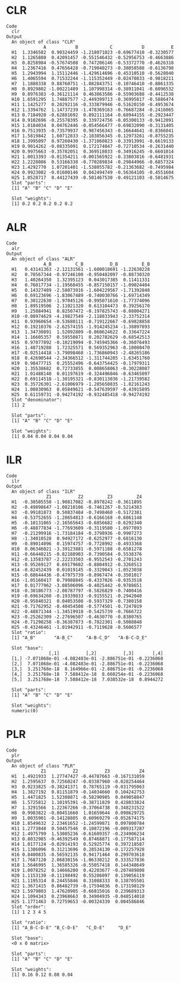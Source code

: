 # CLR

    Code
      clr
    Output
      An object of class "CLR"
                  A           B            C           D          E
      H1  1.3346582  0.90324459 -1.218071023 -0.69677410 -0.3230577
      H2  1.1265880  0.42091457 -0.551546432 -0.52956753 -0.4663886
      H3  0.8258984 -0.57674508  0.747206146 -0.53372770 -0.4626318
      H4  1.2367416  0.47656428 -0.719040273 -0.38058588 -0.6136798
      H5  1.2943994  1.15112446 -1.429614696 -0.45310510 -0.5628040
      H6  1.4065594  0.71532244 -1.115352449 -0.02470833 -0.9818211
      H7  1.1888338  0.88760751 -1.082843751 -0.10746410 -0.8861335
      H8  0.8929802 -1.00221489  1.107998314 -0.38911041 -0.6096532
      H9  0.8976383 -0.36121114  0.463863586 -0.55903688 -0.4412538
      H10 1.6591295  1.74887577 -2.449399713 -0.36995817 -0.5886474
      H11 1.1425277  0.20292116 -0.333879946 -0.51620150 -0.4953674
      H12 1.3394762  1.14737239 -1.478369163 -0.76687284 -0.2416065
      H13 0.7184920 -0.62881692  0.892111164 -0.68944155 -0.2923447
      H14 0.9102696 -0.25578395  0.339724756 -0.05300133 -0.9412091
      H15 1.0184034  0.04762446 -0.054566477 -0.69832090 -0.3131405
      H16 0.7513935 -0.73579937  0.987456343 -0.16644641 -0.8366041
      H17 1.5819842  1.60712833 -2.183856345 -0.12973261 -0.8755235
      H18 1.3995097  0.97260430 -1.371060823 -0.33913991 -0.6619133
      H19 0.9014262 -0.08335091  0.172174047 -0.72710534 -0.2631440
      H20 0.9975663 -0.35782051  0.369518033 -0.34916245 -0.6601014
      H21 1.0013393 -0.01354211 -0.001565922 -0.33803816 -0.6481931
      H22 1.2228086  0.53166338 -0.770289834 -0.29844966 -0.6857324
      H23 1.4292770  1.07201401 -1.538055782 -0.21363682 -0.7495984
      H24 0.9923082 -0.01600146  0.042494749 -0.56364105 -0.4551604
      H25 1.0528717  0.44127439 -0.501467530 -0.49121103 -0.5014675
      Slot "parts":
      [1] "A" "B" "C" "D" "E"
      
      Slot "weights":
      [1] 0.2 0.2 0.2 0.2 0.2
      

# ALR

    Code
      alr
    Output
      An object of class "ALR"
                  A_B         C_B          D_B         E_B
      H1   0.43141363 -2.12131561 -1.600018691 -1.22630228
      H2   0.70567344 -0.97246100 -0.950482097 -0.88730320
      H3   1.40264350  1.32395123  0.043017385  0.11411331
      H4   0.76017734 -1.19560455 -0.857150157 -1.09024404
      H5   0.14327489 -2.58073916 -1.604229567 -1.71392848
      H6   0.69123696 -1.83067489 -0.740030766 -1.69714349
      H7   0.30122630 -1.97045126 -0.995071610 -1.77374096
      H8   1.89519506  2.11021320  0.613104473  0.39256170
      H9   1.25884941  0.82507472 -0.197825743 -0.08004271
      H10 -0.08974629 -4.19827549 -2.118833943 -2.33752314
      H11  0.93960654 -0.53680111 -0.719122667 -0.69828858
      H12  0.19210376 -2.62574155 -1.914245234 -1.38897893
      H13  1.34730891  1.52092809 -0.060624622  0.33647224
      H14  1.16605357  0.59550871  0.202782629 -0.68542513
      H15  0.97077892 -0.10219094 -0.745945366 -0.36076493
      H16  1.48719288  1.72325571  0.569352963 -0.10080470
      H17 -0.02514418 -3.79098468 -1.736860943 -2.48265186
      H18  0.42690544 -2.34366512 -1.311744205 -1.63451760
      H19  0.98477715  0.25552496 -0.643754425 -0.17979311
      H20  1.35538682  0.72733855  0.008658063 -0.30228087
      H21  1.01488140  0.01197619 -0.324496046 -0.63465097
      H22  0.69114518 -1.30195321 -0.830113036 -1.21739582
      H23  0.35726301 -2.61006979 -1.285650835 -1.82161243
      H24  1.00830963  0.05849621 -0.547639597 -0.43915895
      H25  0.61159731 -0.94274192 -0.932485418 -0.94274192
      Slot "denominator":
      [1] 2
      
      Slot "parts":
      [1] "A" "B" "C" "D" "E"
      
      Slot "weights":
      [1] 0.04 0.04 0.04 0.04
      

# ILR

    Code
      ilr
    Output
      An object of class "ILR"
                   Z1          Z2         Z3         Z4
      H1  -0.30505550 -1.90817082 -0.8978242 -0.3611895
      H2  -0.49898647 -1.08210106 -0.7461267 -0.5214383
      H3  -0.99181873  0.50837484 -0.7498460 -0.5172381
      H4  -0.53752655 -1.28654813 -0.6166168 -0.6861148
      H5  -0.10131065 -2.16565643 -0.6856682 -0.6292340
      H6  -0.48877834 -1.77693609 -0.3119580 -1.0977093
      H7  -0.21299916 -1.73184184 -0.3798936 -0.9907273
      H8  -1.34010528  0.94927172 -0.6252977 -0.6816130
      H9  -0.89014096  0.15974757 -0.7728992 -0.4933368
      H10  0.06346021 -3.39123881 -0.5971188 -0.6581278
      H11 -0.66440215 -0.82188903 -0.7390584 -0.5538376
      H12 -0.13583787 -2.22233503 -0.9552543 -0.2701243
      H13 -0.95269127  0.69179602 -0.8804912 -0.3268513
      H14 -0.82452439  0.01019145 -0.3329043 -1.0523038
      H15 -0.68644436 -0.47975739 -0.8967474 -0.3501017
      H16 -1.05160417  0.79988845 -0.4337026 -0.9353518
      H17  0.01777962 -3.08506096 -0.4025442 -0.9788651
      H18 -0.30186773 -2.08787797 -0.5826829 -0.7400416
      H19 -0.69634260 -0.19339833 -0.9155521 -0.2942040
      H20 -0.95840321  0.04053508 -0.5937329 -0.7380158
      H21 -0.71762952 -0.40454508 -0.5774501 -0.7247019
      H22 -0.48871344 -1.34519918 -0.5425739 -0.7666722
      H23 -0.25262309 -2.27696507 -0.4630770 -0.8380765
      H24 -0.71298258 -0.36387873 -0.7822301 -0.5088848
      H25 -0.43246461 -1.01942911 -0.7119628 -0.5606577
      Slot "ratio":
      [1] "A_B"       "A-B_C"     "A-B-C_D"   "A-B-C-D_E"
      
      Slot "base":
                    [,1]          [,2]          [,3]       [,4]
      [1,] -7.071068e-01 -4.082483e-01 -2.886751e-01 -0.2236068
      [2,]  7.071068e-01 -4.082483e-01 -2.886751e-01 -0.2236068
      [3,]  3.251768e-18  8.164966e-01 -2.886751e-01 -0.2236068
      [4,]  3.251768e-18  7.588412e-18  8.660254e-01 -0.2236068
      [5,]  3.251768e-18  7.588412e-18  7.038532e-18  0.8944272
      
      Slot "parts":
      [1] "A" "B" "C" "D" "E"
      
      Slot "weights":
      numeric(0)
      

# PLR

    Code
      plr
    Output
      An object of class "PLR"
                 Z1          Z2          Z3           Z4
      H1  1.4921933  1.27747427 -0.44787663 -0.167131059
      H2  1.2595637  0.72560247 -0.03387960 -0.028254464
      H3  0.9233825 -0.38241371  0.78765119 -0.031795063
      H4  1.3827192  0.81151879 -0.14034660  0.104242753
      H5  1.4471825  1.52308871 -0.58290905  0.049058847
      H6  1.5725812  1.10195391 -0.38711829  0.428033824
      H7  1.3291566  1.22367266 -0.37064738  0.348231522
      H8  0.9983822 -0.80451660  1.01659644  0.098629725
      H9  1.0035901 -0.14128805  0.60969279 -0.052674175
      H10 1.8549632  2.23461652 -1.24599871  0.097800784
      H11 1.2773848  0.50457546  0.10872196 -0.009317287
      H12 1.4975799  1.53085236 -0.61609357 -0.234906234
      H13 0.8032985 -0.46392549  0.87468871 -0.177587114
      H14 1.0177124 -0.02914193  0.52925774  0.397218587
      H15 1.1386096  0.31213696  0.28534130 -0.172257928
      H16 0.8400835 -0.56592135  0.94171464  0.299703618
      H17 1.7687120  2.06830156 -1.06330212  0.333527836
      H18 1.5646995  1.36585326 -0.55057418  0.144348649
      H19 1.0078252  0.14666280  0.42203677 -0.207489808
      H20 1.1153130 -0.11198492  0.55286097  0.139056119
      H21 1.1195314  0.24455846  0.31088333  0.138705501
      H22 1.3671415  0.86482739 -0.17594836  0.173198129
      H23 1.5979803  1.47620905 -0.66815016  0.239689313
      H24 1.1094343  0.23968663  0.34904935 -0.048514018
      H25 1.1771463  0.72759653 -0.00324339  0.004586846
      Slot "order":
      [1] 1 2 3 4 5
      
      Slot "ratio":
      [1] "A_B-C-D-E" "B_C-D-E"   "C_D-E"     "D_E"      
      
      Slot "base":
      <0 x 0 matrix>
      
      Slot "parts":
      [1] "A" "B" "C" "D" "E"
      
      Slot "weights":
      [1] 0.16 0.12 0.08 0.04
      

